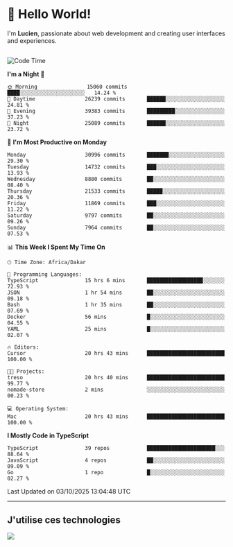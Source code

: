 # 👋 Hello World!

I'm **Lucien**, passionate about web development and creating user interfaces and experiences.

##

<!--START_SECTION:waka-->
![Code Time](http://img.shields.io/badge/Code%20Time-3%2C921%20hrs%2018%20mins-blue)

**I'm a Night 🦉** 

```text
🌞 Morning                15060 commits       ████░░░░░░░░░░░░░░░░░░░░░   14.24 % 
🌆 Daytime                26239 commits       ██████░░░░░░░░░░░░░░░░░░░   24.81 % 
🌃 Evening                39383 commits       █████████░░░░░░░░░░░░░░░░   37.23 % 
🌙 Night                  25089 commits       ██████░░░░░░░░░░░░░░░░░░░   23.72 % 
```
📅 **I'm Most Productive on Monday** 

```text
Monday                   30996 commits       ███████░░░░░░░░░░░░░░░░░░   29.30 % 
Tuesday                  14732 commits       ███░░░░░░░░░░░░░░░░░░░░░░   13.93 % 
Wednesday                8880 commits        ██░░░░░░░░░░░░░░░░░░░░░░░   08.40 % 
Thursday                 21533 commits       █████░░░░░░░░░░░░░░░░░░░░   20.36 % 
Friday                   11869 commits       ███░░░░░░░░░░░░░░░░░░░░░░   11.22 % 
Saturday                 9797 commits        ██░░░░░░░░░░░░░░░░░░░░░░░   09.26 % 
Sunday                   7964 commits        ██░░░░░░░░░░░░░░░░░░░░░░░   07.53 % 
```


📊 **This Week I Spent My Time On** 

```text
🕑︎ Time Zone: Africa/Dakar

💬 Programming Languages: 
TypeScript               15 hrs 6 mins       ██████████████████░░░░░░░   72.93 % 
JSON                     1 hr 54 mins        ██░░░░░░░░░░░░░░░░░░░░░░░   09.18 % 
Bash                     1 hr 35 mins        ██░░░░░░░░░░░░░░░░░░░░░░░   07.69 % 
Docker                   56 mins             █░░░░░░░░░░░░░░░░░░░░░░░░   04.55 % 
YAML                     25 mins             █░░░░░░░░░░░░░░░░░░░░░░░░   02.07 % 

🔥 Editors: 
Cursor                   20 hrs 43 mins      █████████████████████████   100.00 % 

🐱‍💻 Projects: 
treso                    20 hrs 40 mins      █████████████████████████   99.77 % 
nomade-store             2 mins              ░░░░░░░░░░░░░░░░░░░░░░░░░   00.23 % 

💻 Operating System: 
Mac                      20 hrs 43 mins      █████████████████████████   100.00 % 
```

**I Mostly Code in TypeScript** 

```text
TypeScript               39 repos            ██████████████████████░░░   88.64 % 
JavaScript               4 repos             ██░░░░░░░░░░░░░░░░░░░░░░░   09.09 % 
Go                       1 repo              █░░░░░░░░░░░░░░░░░░░░░░░░   02.27 % 
```




 Last Updated on 03/10/2025 13:04:48 UTC
<!--END_SECTION:waka-->
---

## J'utilise ces technologies

<p align="left">
  <a href="https://skillicons.dev">
    <img src="https://skillicons.dev/icons?i=ts,js,go,ruby,css,scss,tailwind,react,vite,nextjs,docker,figma,ableton" />
  </a>
</p>

